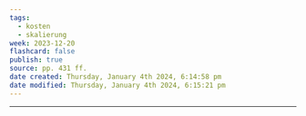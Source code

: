 ```yaml
---
tags:
  - kosten
  - skalierung
week: 2023-12-20
flashcard: false
publish: true
source: pp. 431 ff.
date created: Thursday, January 4th 2024, 6:14:58 pm
date modified: Thursday, January 4th 2024, 6:15:21 pm
---
```

***

